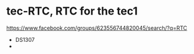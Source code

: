 # tec-RTC, RTC for the tec1

https://www.facebook.com/groups/623556744820045/search/?q=RTC
  

- DS1307
- 
